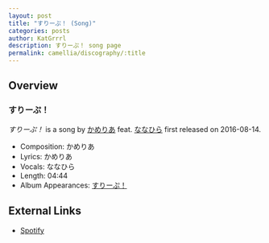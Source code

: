 ```yaml
---
layout: post
title: "すりーぷ！ (Song)"
categories: posts
author: KatGrrrl
description: すりーぷ！ song page
permalink: camellia/discography/:title
---
```


## Overview

### すりーぷ！

*すりーぷ！* is a song by [かめりあ](/camellia) feat. [ななひら](#) first released on 2016-08-14.

* Composition: かめりあ
* Lyrics: かめりあ
* Vocals: ななひら
* Length: 04:44
* Album Appearances: [すりーぷ！](/camellia/albums/Sleep)

## External Links

* [Spotify](https://open.spotify.com/track/3VxcXjbaLr5IZvDKU91z8m?si=241d72b291ff4902)
